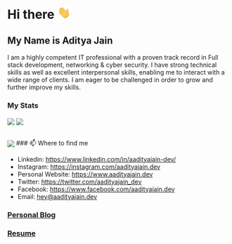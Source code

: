 # Hi there <img src="https://raw.githubusercontent.com/AadityaJain-Dev/AadityaJain-Dev/main/wave.gif" width="30px">

## My Name is Aditya Jain

I am a highly competent IT professional with a proven track record in Full stack development, networking & cyber security. I have strong technical skills as well as excellent interpersonal skills, enabling me to interact with a wide range of clients. I am eager to be challenged in order to grow and further improve my skills.

### My Stats


<img align="center" src="https://github-readme-stats.vercel.app/api/top-langs/?username=aadityajain-dev&langs_count=3" />   <img align="center" src="https://github-readme-stats.vercel.app/api?username=aadityajain-dev&count_private=true&show_icons=true" />
<br /><br />

<img align="center" src="https://github-readme-streak-stats.herokuapp.com/?user=aadityajain-dev&hide_border=false" />
### 📫 Where to find me

- Linkedin: https://www.linkedin.com/in/aadityajain-dev/
- Instagram: https://instagram.com/aadityajain.dev
- Personal Website: https://www.aadityajain.dev
- Twitter: https://twitter.com/aadityajain_dev
- Facebook: https://www.facebook.com/aadityajain.dev
- Email: hey@aadityajain.dev

### [Personal Blog](https://blog.aadityajain.dev/)

### [Resume](https://www.aadityajain.dev/resume)
